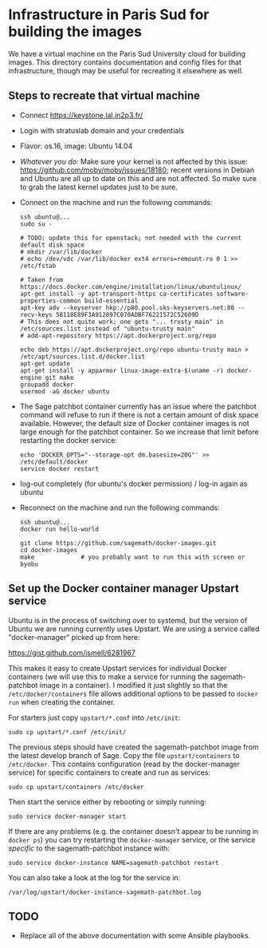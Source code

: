# Infrastructure in Paris Sud for building the images

We have a virtual machine on the Paris Sud University cloud for building
images.  This directory contains documentation and config files for that
infrastructure, though may be useful for recreating it elsewhere as well.

## Steps to recreate that virtual machine

- Connect https://keystone.lal.in2p3.fr/
- Login with stratuslab domain and your credentials
- Flavor: os.16, image: Ubuntu 14.04
- *Whatever you do:* Make sure your kernel is not affected by this issue:
  https://github.com/moby/moby/issues/18180; recent versions in Debian and
  Ubuntu are all up to date on this and are not affected.  So make sure to
  grab the latest kernel updates just to be sure.

- Connect on the machine and run the following commands:

      ssh ubuntu@...
      sudo su -

      # TODO: update this for openstack; not needed with the current default disk space
      # mkdir /var/lib/docker
      # echo /dev/vdc /var/lib/docker ext4 errors=remount-ro 0 1 >> /etc/fstab

      # Taken from https://docs.docker.com/engine/installation/linux/ubuntulinux/
      apt-get install -y apt-transport-https ca-certificates software-properties-common build-essential
      apt-key adv --keyserver hkp://p80.pool.sks-keyservers.net:80 --recv-keys 58118E89F3A912897C070ADBF76221572C52609D
      # This does not quite work; one gets "... trusty main" in /etc/sources.list instead of "ubuntu-trusty main"
      # add-apt-repository https://apt.dockerproject.org/repo

      echo deb https://apt.dockerproject.org/repo ubuntu-trusty main > /etc/apt/sources.list.d/docker.list  
      apt-get update
      apt-get install -y apparmor linux-image-extra-$(uname -r) docker-engine git make
      groupadd docker
      usermod -aG docker ubuntu

- The Sage patchbot container currently has an issue where the patchbot
  command will refuse to run if there is not a certain amount of disk space
  available.  However, the default size of Docker container images is not
  large enough for the patchbot container.  So we increase that limit before
  restarting the docker service:

      echo 'DOCKER_OPTS="--storage-opt dm.basesize=20G"' >> /etc/default/docker
      service docker restart

- log-out completely (for ubuntu's docker permission) / log-in again as ubuntu

- Reconnect on the machine and run the following commands:

      ssh ubuntu@...
      docker run hello-world

      git clone https://github.com/sagemath/docker-images.git
      cd docker-images
      make             # you probably want to run this with screen or byobu

## Set up the Docker container manager Upstart service

Ubuntu is in the process of switching over to systemd, but the version of
Ubuntu we are running currently uses Upstart.  We are using a service
called "docker-manager" picked up from here:

https://gist.github.com/ismell/6281967

This makes it easy to create Upstart services for individual Docker containers
(we will use this to make a service for running the sagemath-patchbot image in
a container).  I modified it just slightly so that the `/etc/docker/containers`
file allows additional options to be passed to `docker run` when creating the
container.

For starters just copy `upstart/*.conf` into `/etc/init`:

    sudo cp upstart/*.conf /etc/init/

The previous steps should have created the sagemath-patchbot image from the
latest develop branch of Sage.  Copy the file `upstart/containers` to
`/etc/docker`.  This contains configuration (read by the docker-manager
service) for specific containers to create and run as services:

    sudo cp upstart/containers /etc/docker

Then start the service either by rebooting or simply running:

    sudo service docker-manager start

If there are any problems (e.g. the container doesn't appear to be running
in `docker ps`) you can try restarting the `docker-manager` service, or the
service *specific* to the sagemath-patchbot instance with:

    sudo service docker-instance NAME=sagemath-patchbot restart

You can also take a look at the log for the service in:

    /var/log/upstart/docker-instance-sagemath-patchbot.log

## TODO

- Replace all of the above documentation with some Ansible playbooks.
